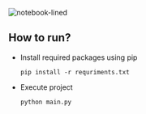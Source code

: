 ![notebook-lined](https://github.com/aratheunseen/python-mini-apps/assets/62181222/c0695d9c-0b96-46b0-8d2b-1aea12bff163)

## How to run?

- Install required packages using pip

      pip install -r requriments.txt

- Execute project

      python main.py
